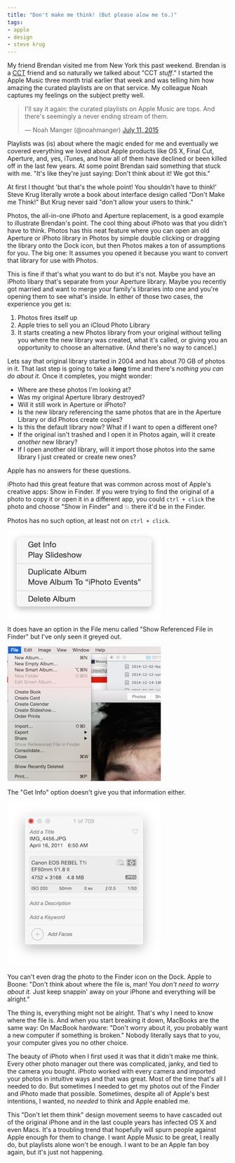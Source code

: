 ```yaml
---
title: "Don't make me think! (But please alow me to.)"
tags:
- apple
- design
- steve krug
---
```

My friend Brendan visited me from New York this past weekend. Brendan is a [CCT][1] friend and so naturally we talked about "CCT _stuff_." I started the Apple Music three month trial earlier that week and was telling him how amazing the curated playlists are on that service. My colleague Noah captures my feelings on the subject pretty well.

<blockquote class="twitter-tweet" lang="en"><p lang="en" dir="ltr">I&#39;ll say it again: the curated playlists on Apple Music are tops. And there&#39;s seemingly a never ending stream of them.</p>&mdash; Noah Manger (@noahmanger) <a href="https://twitter.com/noahmanger/status/619945563132268544">July 11, 2015</a></blockquote>

Playlists was (is) about where the magic ended for me and eventually we covered everything we loved about Apple products like OS X, Final Cut, Aperture, and, yes, iTunes, and how all of them have declined or been killed off in the last few years. At some point Brendan said something that stuck with me. "It's like they're just saying: Don't think about it! We got this."

At first I thought 'but that's the whole point! You shouldn't have to think!' Steve Krug literally wrote a book about interface design called "Don't Make me Think!" But Krug never said "don't allow your users to think."

Photos, the all-in-one iPhoto and Aperture replacement, is a good example to illustrate Brendan's point. The cool thing about iPhoto was that you didn't have to think. Photos has this neat feature where you can open an old Aperture or iPhoto library in Photos by simple double clicking or dragging the library onto the Dock icon, but then Photos makes a ton of assumptions for you. The big one: It assumes you opened it because you want to convert that library for use with Photos.

This is fine if that's what you want to do but it's not. Maybe you have an iPhoto libary that's separate from your Aperture library. Maybe you recently got married and want to merge your family's libraries into one and you're opening them to see what's inside. In either of those two cases, the experience you get is:

1. Photos fires itself up
2. Apple tries to sell you an iCloud Photo Library
3. It starts creating a new Photos library from your original without telling you where the new library was created, what it's called, or giving you an opportunity to choose an alternative. (And there's no way to cancel.)

Lets say that original library started in 2004 and has about 70 GB of photos in it. That last step is going to take a __long__ time and there's _nothing you can do about it._ Once it completes, you might wonder:

* Where are these photos I'm looking at?
* Was my original Aperture library destroyed?
* Will it still work in Aperture or iPhoto?
* Is the new library referencing the same photos that are in the Aperture Library or did Photos create copies?
* Is this the default library now? What if I want to open a different one?
* If the original isn't trashed and I open it in Photos again, will it create _another_ new library?
* If I open another old library, will it import those photos into the same library I just created or create new ones?

Apple has no answers for these questions.

iPhoto had this great feature that was common across most of Apple's creative apps: Show in Finder. If you were trying to find the original of a photo to copy it or open it in a different app, you could `ctrl + click` the photo and choose "Show in Finder" and :boom: there it'd be in the Finder.

Photos has no such option, at least not on `ctrl + click`.

![Photos context menu when control clicking on a photo.](/assets/images/ctrl-click-photos.png)

It does have an option in the File menu called "Show Referenced File in Finder" but I've only seen it greyed out.

![The contents of the File menu in Photos](/assets/images/greyed-out-file-menu.png)

The "Get Info" option doesn't give you that information either.

![Get Info menu in Photos](/assets/images/get-info-photos.png)

You can't even drag the photo to the Finder icon on the Dock. Apple to Boone: "Don't think about where the file is, man! You _don't need to worry about it._ Just keep snappin' away on your iPhone and everything will be alright."

The thing is, everything might not be alright. That's why I need to know where the file is. And when you start breaking it down, MacBooks are the same way: On MacBook hardware: "Don't worry about it, you probably want a new computer if something is broken." Nobody literally says that to you, your computer gives you no other choice.

The beauty of iPhoto when I first used it was that it didn't make me think. Every other photo manager out there was complicated, janky, and tied to the camera you bought. iPhoto worked with every camera and imported your photos in intuitive ways and that was great. Most of the time that's all I needed to do. But sometimes I needed to get my photos out of the Finder and iPhoto made that possible. Sometimes, despite all of Apple's best intentions, I wanted, no _needed_ to think and Apple enabled me.

This "Don't let them think" design movement seems to have cascaded out of the original iPhone and in the last couple years has infected OS X and even Macs. It's a troubling trend that hopefully will spurn people against Apple enough for them to change. I want Apple Music to be great, I really do, but playlists alone won't be enough. I want to be an Apple fan boy again, but it's just not happening.

[1]: http://cct.georgetown.edu
